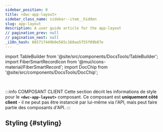 ```yaml
---
sidebar_position: 0
title: <dwc-app-layout>
sidebar_class_name: sidebar--item__hidden
slug: app-layout
description: A user guide article for the app-layout
// pagination_prev: null
// pagination_next: null
_i18n_hash: 68571f449b0e565c160aa5f55f09b87e
---
```

import TableBuilder from '@site/src/components/DocsTools/TableBuilder';
import FiberSmartRecordIcon from '@mui/icons-material/FiberSmartRecord';
import DocChip from '@site/src/components/DocsTools/DocChip';

<DocChip chip='shadow' />

<br />

:::info COMPOSANT CLIENT
Cette section décrit les informations de style pour le **`<dwc-app-layout>`** composant. Ce composant est **uniquement côté client** - il ne peut pas être instancié par lui-même via l'API, mais peut faire partie des composants d'API.
:::

## Styling {#styling}

<TableBuilder name="dwc-app-layout" clientComponent />
